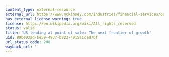 ```yaml
---
content_type: external-resource
external_url: https://www.mckinsey.com/industries/financial-services/our-insights/banking-matters/us-lending-at-point-of-sale-the-next-frontier-of-growth
has_external_license_warning: true
license: https://en.wikipedia.org/wiki/All_rights_reserved
status: valid
title: 'US lending at point of sale: The next frontier of growth'
uid: 89be03ad-be59-4937-b923-4915a1ced7bf
url_status_code: 200
wayback_url: ''
---
```

